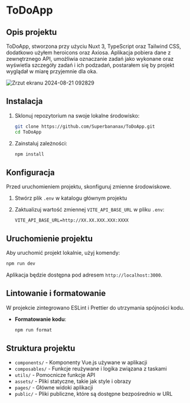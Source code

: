
# ToDoApp
## Opis projektu

ToDoApp, stworzona przy użyciu Nuxt 3, TypeScript oraz Tailwind CSS, dodatkowo użyłem heroicons oraz Axiosa. Aplikacja pobiera dane z zewnętrznego API, umożliwia oznaczanie zadań jako wykonane oraz wyświetla szczegóły zadań i ich podzadań, postarałem się by projekt wyglądał w miarę przyjemnie dla oka. 

![Zrzut ekranu 2024-08-21 092829](https://github.com/user-attachments/assets/e1a6104e-8ad7-4b58-8184-0c2c458deaad)

## Instalacja

1. Sklonuj repozytorium na swoje lokalne środowisko:

   ```bash
   git clone https://github.com/Superbananax/ToDoApp.git
   cd ToDoApp
   ```

2. Zainstaluj zależności:

   ```bash
   npm install
   ```

## Konfiguracja

Przed uruchomieniem projektu, skonfiguruj zmienne środowiskowe.

1. Stwórz plik `.env` w katalogu głównym projektu


2. Zaktualizuj wartość zmiennej `VITE_API_BASE_URL` w pliku `.env`:

   ```plaintext
   VITE_API_BASE_URL=http://XX.XX.XXX.XXX:XXXX
   ```


## Uruchomienie projektu

Aby uruchomić projekt lokalnie, użyj komendy:

```bash
npm run dev
```


Aplikacja będzie dostępna pod adresem `http://localhost:3000`.

## Lintowanie i formatowanie

W projekcie zintegrowano ESLint i Prettier do utrzymania spójności kodu.


- **Formatowanie kodu**:

  ```bash
  npm run format
  ```


## Struktura projektu

- `components/` - Komponenty Vue.js używane w aplikacji
- `composables/` - Funkcje reużywane i logika związana z taskami
- `utils/` - Pomocnicze funkcje API
- `assets/` - Pliki statyczne, takie jak style i obrazy
- `pages/` - Główne widoki aplikacji
- `public/` - Pliki publiczne, które są dostępne bezpośrednio w URL


